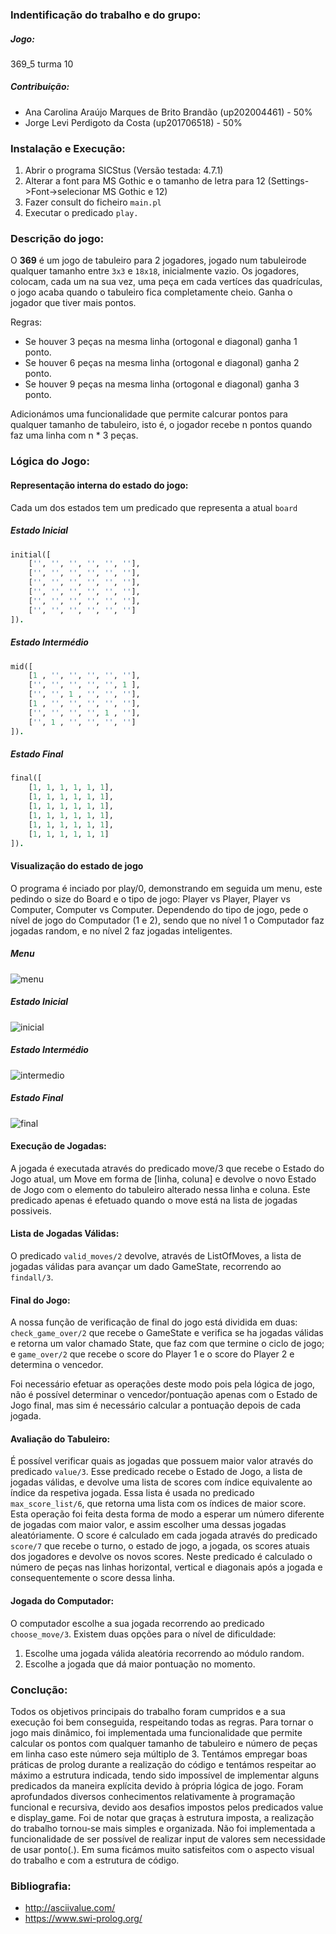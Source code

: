 ### Indentificação do trabalho e do grupo:
##### Jogo: 
369_5 turma 10 
##### Contribuição:
* Ana Carolina Araújo Marques de Brito Brandão (up202004461) - 50% <br>
* Jorge Levi Perdigoto da Costa (up201706518) - 50%

### Instalação e Execução:
1. Abrir o programa SICStus (Versão testada: 4.7.1)
2. Alterar a font para MS Gothic e o tamanho de letra para 12 (Settings->Font->selecionar MS Gothic e 12)
3. Fazer consult do ficheiro `main.pl`
4. Executar o predicado `play.`

### Descrição do jogo:

O **369** é um jogo de tabuleiro para 2 jogadores, jogado num tabuleirode qualquer tamanho entre `3x3` e `18x18`, inicialmente vazio. Os jogadores, colocam, cada um na sua vez, uma peça em cada vertíces das quadrículas, o jogo acaba quando o tabuleiro fica completamente cheio. Ganha o jogador que tiver mais pontos.

Regras:
* Se houver 3 peças na mesma linha (ortogonal e diagonal) ganha 1 ponto.
* Se houver 6 peças na mesma linha (ortogonal e diagonal) ganha 2 ponto.
* Se houver 9 peças na mesma linha (ortogonal e diagonal) ganha 3 ponto.

Adicionámos uma funcionalidade que permite calcurar pontos para qualquer tamanho de tabuleiro, isto é, o jogador recebe n pontos quando faz uma linha com n * 3 peças.

### Lógica do Jogo:
#### Representação interna do estado do jogo:
 
Cada um dos estados tem um predicado que representa a atual `board`
##### Estado Inicial
```prolog
initial([
    ['', '', '', '', '', ''],
    ['', '', '', '', '', ''],
    ['', '', '', '', '', ''],
    ['', '', '', '', '', ''],
    ['', '', '', '', '', ''],
    ['', '', '', '', '', '']
]).
```

##### Estado Intermédio
```prolog
mid([
    [1 , '', '', '', '', ''],
    ['', '', '', '', '', 1 ],
    ['', '', 1 , '', '', ''],
    [1 , '', '', '', '', ''],
    ['', '', '', '', 1 , ''],
    ['', 1 , '', '', '', '']
]).
```

##### Estado Final
```prolog
final([
    [1, 1, 1, 1, 1, 1],
    [1, 1, 1, 1, 1, 1],
    [1, 1, 1, 1, 1, 1],
    [1, 1, 1, 1, 1, 1],
    [1, 1, 1, 1, 1, 1],
    [1, 1, 1, 1, 1, 1]
]).
```

#### Visualização do estado de jogo

O programa é inciado por play/0, demonstrando em seguida um menu, este pedindo o size do Board e o tipo de jogo: Player vs Player, Player vs Computer, Computer vs Computer. Dependendo do tipo de jogo, pede o nível de jogo do Computador (1 e 2), sendo que no nível 1 o Computador faz jogadas random, e no nível 2 faz jogadas inteligentes.


##### Menu

![menu](https://user-images.githubusercontent.com/80838413/210232330-f59bbef6-a2f9-4267-94a9-0d42aed4e0bf.png)

##### Estado Inicial

![inicial](https://user-images.githubusercontent.com/80838413/210233516-9422b7ed-a65e-4969-b9c3-b52ae9e6aee6.png)

##### Estado Intermédio

![intermedio](https://user-images.githubusercontent.com/80838413/210233561-45054617-647a-4c04-98a4-6d75fb2291c7.png)

##### Estado Final

![final](https://user-images.githubusercontent.com/80838413/210233611-7d07c1c5-5f5e-4b49-b997-7228f8fb8a05.png)

#### Execução de Jogadas:

A jogada é executada através do predicado move/3 que recebe o Estado do Jogo atual, um Move em forma de [linha, coluna] e devolve o novo Estado de Jogo com o elemento do tabuleiro alterado nessa linha e coluna.
Este predicado apenas é efetuado quando o move está na lista de jogadas possiveis.

#### Lista de Jogadas Válidas:

O predicado `valid_moves/2` devolve, através de ListOfMoves, a lista de jogadas válidas para avançar um dado GameState, recorrendo ao `findall/3`.

#### Final do Jogo:

A nossa função de verificação de final do jogo está dividida em duas: `check_game_over/2` que recebe o GameState e verifica se ha jogadas válidas e retorna um valor chamado State, que faz com que termine o ciclo de jogo; e `game_over/2` que recebe o score do Player 1 e o score do Player 2 e determina o vencedor.

Foi necessário efetuar as operações deste modo pois pela lógica de jogo, não é possível determinar o vencedor/pontuação apenas com o Estado de Jogo final, mas sim é necessário calcular a pontuação depois de cada jogada.

#### Avaliação do Tabuleiro:

É possível verificar quais as jogadas que possuem maior valor através do predicado `value/3`. Esse predicado recebe o Estado de Jogo, a lista de jogadas válidas, e devolve uma lista de scores com índice equivalente ao índice da respetiva jogada. Essa lista é usada no predicado `max_score_list/6`, que retorna uma lista com os índices de maior score. Esta operação foi feita desta forma de modo a esperar um número diferente de jogadas com maior valor, e assim escolher uma dessas jogadas aleatóriamente. O score é calculado em cada jogada através do predicado `score/7` que recebe o turno, o estado de jogo, a jogada, os scores atuais dos jogadores e devolve os novos scores. Neste predicado é calculado o número de peças nas linhas horizontal, vertical e diagonais após a jogada e consequentemente o score dessa linha.

#### Jogada do Computador:

O computador escolhe a sua jogada recorrendo ao predicado `choose_move/3`. Existem duas opções para o nível de dificuldade:

1. Escolhe uma jogada válida aleatória recorrendo ao módulo random.
2. Escolhe a jogada que dá maior pontuação no momento.

### Conclução:

Todos os objetivos principais do trabalho foram cumpridos e a sua execução foi bem conseguida, respeitando todas as regras.
Para tornar o jogo mais dinâmico, foi implementada uma funcionalidade que permite calcular os pontos com qualquer tamanho de tabuleiro e número de peças em linha caso este número seja múltiplo de 3.
Tentámos empregar boas práticas de prolog durante a realização do código e tentámos respeitar ao máximo a estrutura indicada, tendo sido impossível de implementar alguns predicados da maneira explícita devido à própria lógica de jogo.
Foram aprofundados diversos conhecimentos relativamente à programação funcional e recursiva, devido aos desafios impostos pelos predicados value e display_game.
Foi de notar que graças à estrutura imposta, a realização do trabalho tornou-se mais simples e organizada.
Não foi implementada a funcionalidade de ser possível de realizar input de valores sem necessidade de usar ponto(.).
Em suma ficámos muito satisfeitos com o aspecto visual do trabalho e com a estrutura de código.

### Bibliografia:

* http://asciivalue.com/
* https://www.swi-prolog.org/
